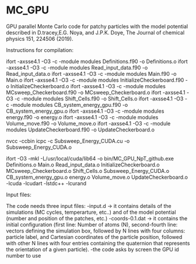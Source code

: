 # MC_GPU
GPU parallel Monte Carlo code for patchy particles with the model potential described in D.tracey,E.G. Noya, and J.P.K. Doye, The Journal of chemical physics 151, 224506 (2019).


Instructions for compilation:

ifort -axsse4.1 -O3 -c -module modules Definitions.f90 -o Definitions.o
ifort -axsse4.1 -O3 -c -module modules Read_input_data.f90 -o Read_input_data.o
ifort -axsse4.1 -O3 -c -module modules Main.f90 -o Main.o
ifort -axsse4.1 -O3 -c -module modules InitializeCheckerboard.f90 -o InitializeCheckerboard.o
ifort -axsse4.1 -O3 -c -module modules MCsweep_Checkerboard.f90 -o MCsweep_Checkerboard.o
ifort -axsse4.1 -O3 -c -module modules Shift_Cells.f90 -o Shift_Cells.o
ifort -axsse4.1 -O3 -c -module modules CB_system_energy_gpu.f90 -o CB_system_energy_gpu.o
ifort -axsse4.1 -O3 -c -module modules energy.f90 -o energy.o
ifort -axsse4.1 -O3 -c -module modules Volume_move.f90 -o Volume_move.o
ifort -axsse4.1 -O3 -c -module modules UpdateCheckerboard.f90 -o UpdateCheckerboard.o

nvcc -ccbin icpc -c Subsweep_Energy_CUDA.cu -o Subsweep_Energy_CUDA.o

ifort  -O3 -mkl -L/usr/local/cuda/lib64 -o bin/MC_GPU_NpT_github.exe Definitions.o Main.o Read_input_data.o InitializeCheckerboard.o MCsweep_Checkerboard.o Shift_Cells.o Subsweep_Energy_CUDA.o CB_system_energy_gpu.o energy.o Volume_move.o UpdateCheckerboard.o -lcuda -lcudart -lstdc++ -lcurand


Input files:

The code needs three input files:
-input.d -> it contains details of the simulations (MC cycles, temperarture, etc..) and of the model potential (number and position of the patches, etc.)
-coords-0.1.dat -> it contains the initial configuration (first line: Number of atoms (N), second-fourth line: vectors defining the simulation box, followed by N lines with four columns: particle label, and Cartesian coordinates of the particle position, followed with other N lines with four entries containing the quaternion that represents the orientation of a given particle).
-the code asks by screen the GPU id number to use

